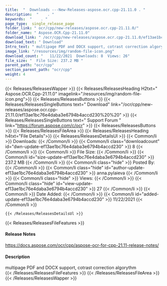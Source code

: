 ```yaml
---
title:  "  Downloads ---New-Releases-aspose.ocr.cpp-21.11.0 . " 
description:  "    . " 
keywords:  "    . " 
page_type:  single_release_page
folder_link: " ocr/cpp/new-releases/aspose.ocr.cpp-21.11.0/"
folder_name: " Aspose.OCR.Cpp-21.11.0"
download_link: " /ocr/cpp/new-releases/aspose.ocr.cpp-21.11.0/ef13ae1bc76e4daba3e6794b4accd230"
download_text: " Download"
Intro_text: " multipage PDF and DOCX support, cotrast correction algorythm"
image_link: "/resources/img/random-file-icon.png"
download_count: "   11/22/2021  Downloads: 8  Views: 26"
file_size: "  File Size: 237.2 MB "
parent_path: "ocr/cpp"
section_parent_path: "ocr/cpp"
weight: 4 
---
```


{{< Releases/ReleasesWapper >}}
  {{< Releases/ReleasesHeading H2txt=" Aspose.OCR.Cpp-21.11.0" imagelink="/resources/img/random-file-icon.png">}}
  {{< Releases/ReleasesButtons >}}
    {{< Releases/ReleasesSingleButtons text=" Download" link="/ocr/cpp/new-releases/aspose.ocr.cpp-21.11.0/ef13ae1bc76e4daba3e6794b4accd230%20%20" >}}
    {{< Releases/ReleasesSingleButtons text=" Support Forum " link="https://forum.aspose.com/c/ocr" >}}
  {{< Releases/ReleasesButtons >}}
  {{< Releases/ReleasesFileArea >}}
    {{< Releases/ReleasesHeading h4txt="File Details">}}
    {{< Releases/ReleasesDetailsUl >}}
            {{< Common/li  >}} Downloads: {{< /Common/li >}} 
      {{< Common/li class="downloadcount" id="dwn-update-ef13ae1bc76e4daba3e6794b4accd230" >}} 8 {{< /Common/li >}} 
      {{< Common/li  >}} File Size: {{< /Common/li >}} 
      {{< Common/li id="size-update-ef13ae1bc76e4daba3e6794b4accd230" >}} 237.2 MB {{< /Common/li >}} 
      {{< Common/li  class="hide" >}} Posted By: {{< /Common/li >}} 
      {{< Common/li class="hide" id="author-update-ef13ae1bc76e4daba3e6794b4accd230" >}} anna.pylaieva {{< /Common/li >}} 
      {{< Common/li class="hide"  >}} Views: {{< /Common/li >}} 
      {{< Common/li class="hide" id="view-update-ef13ae1bc76e4daba3e6794b4accd230" >}} 27 {{< /Common/li >}} 
      {{< Common/li  >}} Date Added: {{< /Common/li >}} 
      {{< Common/li id="added-update-ef13ae1bc76e4daba3e6794b4accd230" >}} 11/22/2021 {{< /Common/li >}} 

    {{< /Releases/ReleasesDetailsUl >}}

  {{< Releases/ReleasesFileFeatures >}}
      <h4>Release Notes</h4><div><a href="https://docs.aspose.com/ocr/cpp/aspose-ocr-for-cpp-21.11-release-notes/">https://docs.aspose.com/ocr/cpp/aspose-ocr-for-cpp-21.11-release-notes/</a></div><h4>Description</h4><div class="HTMLDescription">multipage PDF and DOCX support, cotrast correction algorythm</div>
  {{< /Releases/ReleasesFileFeatures >}}
 {{< /Releases/ReleasesFileArea >}}
{{< /Releases/ReleasesWapper >}}



